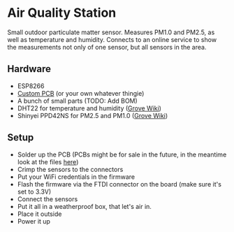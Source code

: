 # Air Quality Station

Small outdoor particulate matter sensor. Measures PM1.0 and PM2.5, as well as temperature and humidity. Connects to an online service to show the measurements not only of one sensor, but all sensors in the area.

## Hardware
* ESP8266
* [Custom PCB](hardware/) (or your own whatever thingie)
* A bunch of small parts (TODO: Add BOM)
* DHT22 for temperature and humidity ([Grove Wiki](http://www.seeedstudio.com/wiki/Grove_-_Temperature_and_Humidity_Sensor_Pro))
* Shinyei PPD42NS for PM2.5 and PM1.0 ([Grove Wiki](http://www.seeedstudio.com/wiki/Grove_-_Dust_Sensor))

## Setup
* Solder up the PCB (PCBs might be for sale in the future, in the meantime look at the files [here](hardware/))
* Crimp the sensors to the connectors
* Put your WiFi credentials in the firmware
* Flash the firmware via the FTDI connector on the board (make sure it's set to 3.3V)
* Connect the sensors
* Put it all in a weatherproof box, that let's air in.
* Place it outside
* Power it up
